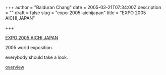 +++
author = "Balduran Chang"
date = 2005-03-21T07:34:00Z
description = ""
draft = false
slug = "expo-2005-aichijapan"
title = "EXPO 2005 AICHI,JAPAN"

+++


[EXPO 2005 AICHI,JAPAN](http://www.expo2005.or.jp/)  
  
2005 world exposition.  
  
everybody should take a look.  
  
[overview](http://www-1.expo2005.or.jp/en/whatexpo/overview.html)

